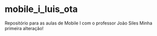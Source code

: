 # mobile_i_luis_ota
Repositório para as aulas de Mobile I com o professor João Siles
Minha primeira alteração!